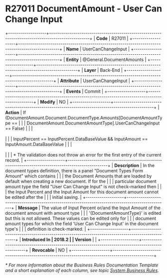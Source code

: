 ﻿---
erp.type: business-rule
erp.entity: General.DocumentAmounts
---

# R27011 DocumentАmount - User Can Change Input
+-------------------+--------------------------------------------------------------------------------------------------+
| **Code**          | R27011                                                                                           |
+-------------------+--------------------------------------------------------------------------------------------------+
| **Name**          | UserCanChangeInput                                                                               |
+-------------------+--------------------------------------------------------------------------------------------------+
| **Entity**        | @General.DocumentAmounts                                                                         |
+-------------------+--------------------------------------------------------------------------------------------------+
| **Layer**         | Back-End                                                                                         |
+-------------------+--------------------------------------------------------------------------------------------------+
| **Attribute**     | UserCanChangeInput                                                                               |
+-------------------+--------------------------------------------------------------------------------------------------+
| **Events**        | Commit                                                                                           |
+-------------------+--------------------------------------------------------------------------------------------------+
| **Modify**        | NO                                                                                               |
+-------------------+--------------------------------------------------------------------------------------------------+
| **Action**        | If (DocumentAmount.Document.DocumentType.Amounts\[DocumentAmountType ==                          |
|                   | DocumentAmount.DocumentAmountType\].UserCanChangeInput == False)                                 |
|                   | <br/><br/>                                                                                       |
|                   | InputPercent == InputPercent.DataBaseValue && InputAmount == InputAmount.DataBaseValue           |
|                   | <br/><br/>                                                                                       |
|                   | \* The validation does not throw an error for the first entry of the current record.             |
+-------------------+--------------------------------------------------------------------------------------------------+
| **Description**   | In the document types definition, there is a panel \"Document Types Form Amount\" which contains |
|                   | the Document Amounts that are loaded by default when creating a new document. If for the         |
|                   | particular document amount type the field \"User Can Change Input\" is not check-marked then     |
|                   | the Input Percent and the Input Amount for this document amount cannot be edited after the       |
|                   | initial saving.                                                                                  |
+-------------------+--------------------------------------------------------------------------------------------------+
| **Message**       | The value of Input Percent or/and the Input Amount of the document amount with amount type       |
|                   | \'{DocumentAmountType}\' is edited but this is not allowed. These values can be edited only for  |
|                   | document amount types for which the field \'User Can Change Input\' in the document type\'s      |
|                   | definition is check-marked.                                                                      |
+-------------------+--------------------------------------------------------------------------------------------------+
| **Introduced In   | 2018.2                                                                                           |
| Version**         |                                                                                                  |
+-------------------+--------------------------------------------------------------------------------------------------+
| **Revocable**     | NO                                                                                               |
+-------------------+--------------------------------------------------------------------------------------------------+

*\* For more information about the Business Rules Documentation Template and a short explanation of each column, see
topic [System Business Rules](../templates/template-description-system-business-rules.md).*
